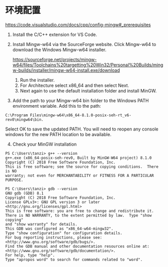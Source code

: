 # 环境配置
https://code.visualstudio.com/docs/cpp/config-mingw#_prerequisites


1. Install the C/C++ extension for VS Code.

2. Install Mingw-w64 via the SourceForge website. Click Mingw-w64 to download the Windows Mingw-w64 installer.

    https://sourceforge.net/projects/mingw-w64/files/Toolchains%20targetting%20Win32/Personal%20Builds/mingw-builds/installer/mingw-w64-install.exe/download

    1. Run the installer.
    2. For Architecture select x86_64 and then select Next.
    3. Next again to use the default installation folder and install MinGW.



3. Add the path to your Mingw-w64 bin folder to the Windows PATH environment variable. Add this to the path: 
```
C:\Program Files\mingw-w64\x86_64-8.1.0-posix-seh-rt_v6-rev0\mingw64\bin.
```
Select OK to save the updated PATH. You will need to reopen any console windows for the new PATH location to be available.

4. Check your MinGW installation
```
PS C:\Users\tanzi> g++ --version
g++.exe (x86_64-posix-seh-rev0, Built by MinGW-W64 project) 8.1.0
Copyright (C) 2018 Free Software Foundation, Inc.
This is free software; see the source for copying conditions.  There is NO
warranty; not even for MERCHANTABILITY or FITNESS FOR A PARTICULAR PURPOSE.

PS C:\Users\tanzi> gdb --version
GNU gdb (GDB) 8.1
Copyright (C) 2018 Free Software Foundation, Inc.
License GPLv3+: GNU GPL version 3 or later <http://gnu.org/licenses/gpl.html>
This is free software: you are free to change and redistribute it.
There is NO WARRANTY, to the extent permitted by law.  Type "show copying"
and "show warranty" for details.
This GDB was configured as "x86_64-w64-mingw32".
Type "show configuration" for configuration details.
For bug reporting instructions, please see:
<http://www.gnu.org/software/gdb/bugs/>.
Find the GDB manual and other documentation resources online at:
<http://www.gnu.org/software/gdb/documentation/>.
For help, type "help".
Type "apropos word" to search for commands related to "word".
```